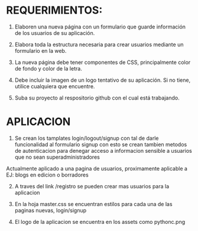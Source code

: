 # REQUERIMIENTOS:

1. Elaboren una nueva página con un formulario que guarde
información de los usuarios de su aplicación. 

2. Elabora toda la estructura necesaria para crear usuarios
mediante un formulario en la web.

3. La nueva página debe tener componentes de CSS, principalmente color de fondo y color de la letra.

4. Debe incluir la imagen de un logo tentativo de su aplicación. Si no tiene, utilice cualquiera que
encuentre.

5. Suba su proyecto al respositorio github con el cual está trabajando.

# APLICACION

1. Se crean los tamplates login/logout/signup con tal de darle funcionalidad al formulario signup
con esto se crean tambien metodos de autenticacion para denegar acceso a informacion sensible
a usuarios que no sean superadministradores

Actualmente aplicado a una pagina de usuarios, proximamente aplicable a EJ: blogs en edicion o borradores 

2. A traves del link /registro se pueden crear mas usuarios para la aplicacion

3. En la hoja master.css se encuentran estilos para cada una de las paginas nuevas, login/signup

4. El logo de la aplicacion se encuentra en los assets como pythonc.png 

